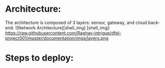 # Architecture:
The architecture is composed of 3 layers: sensor, gateway, and cloud back-end.
![Network Architecture][shell_img]
[shell_img]: https://raw.githubusercontent.com/Raghav-intrigue/dfpl-project001/master/documentation/imgs/layers.png

# Steps to deploy:




## 
